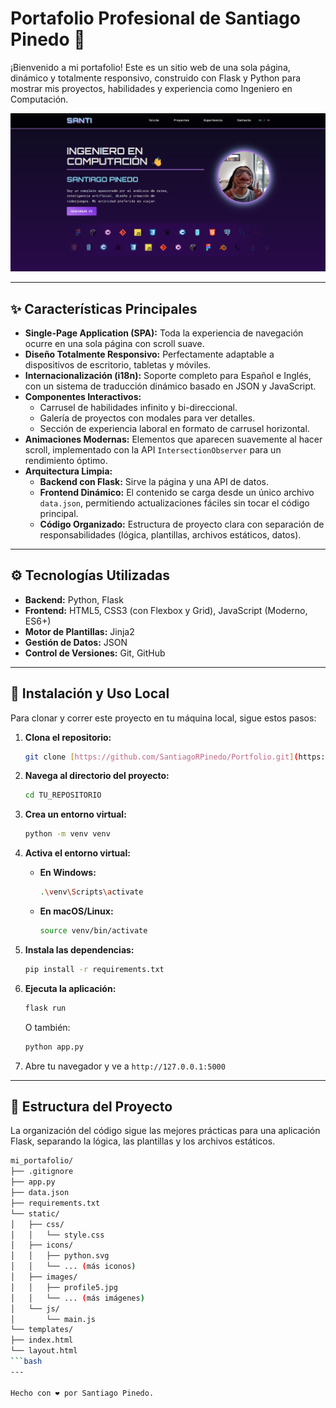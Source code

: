 #  Portafolio Profesional de Santiago Pinedo 🚀

¡Bienvenido a mi portafolio! Este es un sitio web de una sola página, dinámico y totalmente responsivo, construido con Flask y Python para mostrar mis proyectos, habilidades y experiencia como Ingeniero en Computación.

![Vista Previa del Portafolio](image.png)

---

## ✨ Características Principales

-   **Single-Page Application (SPA):** Toda la experiencia de navegación ocurre en una sola página con scroll suave.
-   **Diseño Totalmente Responsivo:** Perfectamente adaptable a dispositivos de escritorio, tabletas y móviles.
-   **Internacionalización (i18n):** Soporte completo para Español e Inglés, con un sistema de traducción dinámico basado en JSON y JavaScript.
-   **Componentes Interactivos:**
    -   Carrusel de habilidades infinito y bi-direccional.
    -   Galería de proyectos con modales para ver detalles.
    -   Sección de experiencia laboral en formato de carrusel horizontal.
-   **Animaciones Modernas:** Elementos que aparecen suavemente al hacer scroll, implementado con la API `IntersectionObserver` para un rendimiento óptimo.
-   **Arquitectura Limpia:**
    -   **Backend con Flask:** Sirve la página y una API de datos.
    -   **Frontend Dinámico:** El contenido se carga desde un único archivo `data.json`, permitiendo actualizaciones fáciles sin tocar el código principal.
    -   **Código Organizado:** Estructura de proyecto clara con separación de responsabilidades (lógica, plantillas, archivos estáticos, datos).

---

## ⚙️ Tecnologías Utilizadas

-   **Backend:** Python, Flask
-   **Frontend:** HTML5, CSS3 (con Flexbox y Grid), JavaScript (Moderno, ES6+)
-   **Motor de Plantillas:** Jinja2
-   **Gestión de Datos:** JSON
-   **Control de Versiones:** Git, GitHub

---

## 🚀 Instalación y Uso Local

Para clonar y correr este proyecto en tu máquina local, sigue estos pasos:

1.  **Clona el repositorio:**
    ```bash
    git clone [https://github.com/SantiagoRPinedo/Portfolio.git](https://github.com/SantiagoRPinedo/Portfolio.git)
    ```

2.  **Navega al directorio del proyecto:**
    ```bash
    cd TU_REPOSITORIO
    ```

3.  **Crea un entorno virtual:**
    ```bash
    python -m venv venv
    ```

4.  **Activa el entorno virtual:**
    -   **En Windows:**
        ```bash
        .\venv\Scripts\activate
        ```
    -   **En macOS/Linux:**
        ```bash
        source venv/bin/activate
        ```

5.  **Instala las dependencias:**
    ```bash
    pip install -r requirements.txt
    ```

6.  **Ejecuta la aplicación:**
    ```bash
    flask run
    ```
    O también:
    ```bash
    python app.py
    ```

7.  Abre tu navegador y ve a `http://127.0.0.1:5000`

---

## 📁 Estructura del Proyecto

La organización del código sigue las mejores prácticas para una aplicación Flask, separando la lógica, las plantillas y los archivos estáticos.

```bash
mi_portafolio/
├── .gitignore
├── app.py
├── data.json
├── requirements.txt
└── static/
│   ├── css/
│   │   └── style.css
│   ├── icons/
│   │   ├── python.svg
│   │   └── ... (más iconos)
│   ├── images/
│   │   ├── profile5.jpg
│   │   └── ... (más imágenes)
│   └── js/
│       └── main.js
└── templates/
├── index.html
└── layout.html
```bash
---

Hecho con ❤️ por Santiago Pinedo.